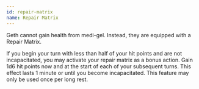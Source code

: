 ```yaml
---
id: repair-matrix
name: Repair Matrix
---
```

Geth cannot gain health from medi-gel. Instead, they are equipped with a Repair Matrix.

If you begin your turn with less than half of your hit points and are not incapacitated, you may activate your repair matrix as a bonus action.
Gain 1d6 hit points now and at the start of each of your subsequent turns. This effect lasts 1 minute or until you
become incapacitated. This feature may only be used once per long rest.
